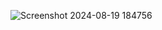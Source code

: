 ![Screenshot 2024-08-19 184756](https://github.com/user-attachments/assets/8040be00-0428-49de-8d70-fb420e5037cd)
